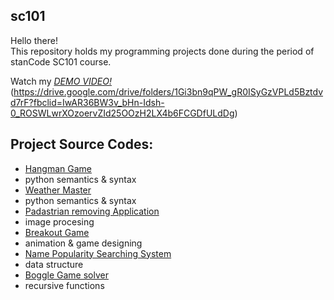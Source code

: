 ## sc101
Hello there!\
This repository holds my programming projects done during the period of stanCode SC101 course.

Watch my *[DEMO VIDEO!](link)*(https://drive.google.com/drive/folders/1Gi3bn9qPW_gR0ISyGzVPLd5Bztdvd7rF?fbclid=IwAR36BW3v_bHn-Idsh-0_ROSWLwrXOzoervZId25OOzH2LX4b6FCGDfULdDg)

## Project Source Codes:
* [Hangman Game](https://github.com/Rita-Ning/sc-turing/blob/main/stanCode-Project/hangout%20game/hangman.py)
 * python semantics & syntax
* [Weather Master](https://github.com/Rita-Ning/sc-turing/blob/main/stanCode-Project/weather%20master/weather_master.py)
 * python semantics & syntax
* [Padastrian removing Application](https://github.com/Rita-Ning/sc-turing/blob/main/stanCode-Project/pedestrian%20removing%20application/stanCodoshop.py)
 * image procesing
* [Breakout Game](https://github.com/Rita-Ning/sc-turing/blob/main/stanCode-Project/break%20out%20game/breakout.py)
 * animation & game designing
* [Name Popularity Searching System](https://github.com/Rita-Ning/sc-turing/blob/main/stanCode-Project/name%20popularity%20searching%20system/babygraphics.py)
 * data structure
* [Boggle Game solver](https://github.com/Rita-Ning/sc-turing/blob/main/stanCode-Project/boggle%20game%20solver/boggle.py)
 * recursive functions
